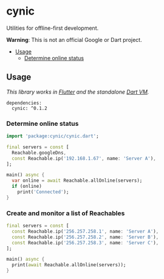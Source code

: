 # cynic

Utilities for offline-first development.

**Warning**: This is not an official Google or Dart project.

* [Usage](#usage)
  * [Determine online status](#determine-online-status)

## Usage

_This library works in [Flutter][] and the standalone [Dart VM][]._

[Flutter]: https://flutter.io
[Dart VM]: https://www.dartlang.org/dart-vm/tools/dart-vm

```
dependencies:
  cynic: ^0.1.2
```

### Determine online status

```dart
import 'package:cynic/cynic.dart';

final servers = const [
  Reachable.googleDns,
  const Reachable.ip('192.168.1.67', name: 'Server A'),
];

main() async {
  var online = await Reachable.allOnline(servers);
  if (online)
    print('Connected');
}
```

### Create and monitor a list of Reachables

```dart
final servers = const [
  const Reachable.ip('256.257.258.1', name: 'Server A'),
  const Reachable.ip('256.257.258.2', name: 'Server B'),
  const Reachable.ip('256.257.258.3', name: 'Server C'),
];

main() async {
  print(await Reachable.allOnline(servers));
}
```
